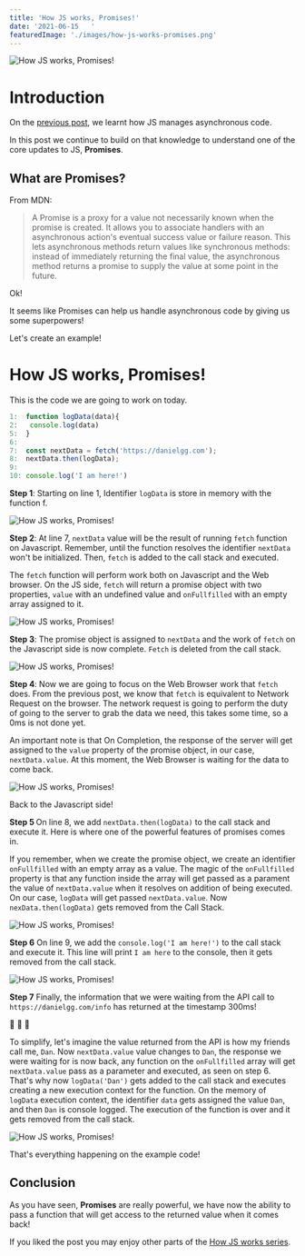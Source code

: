 ```yaml
---
title: 'How JS works, Promises!'
date: '2021-06-15   '
featuredImage: './images/how-js-works-promises.png'
---
```


![How JS works, Promises!](images/how-js-works-promises.png)

# Introduction

On the [previous post](https://danielgg.com/how-javascript-works-asynchronous/), we learnt how JS manages asynchronous code.

In this post we continue to build on that knowledge to understand one of the core updates to JS, <b>Promises</b>.

## What are Promises?

From MDN:

>A Promise is a proxy for a value not necessarily known when the promise is created. It allows you to associate handlers with an asynchronous action's eventual success value or failure reason. This lets asynchronous methods return values like synchronous methods: instead of immediately returning the final value, the asynchronous method returns a promise to supply the value at some point in the future.

Ok!

It seems like Promises can help us handle asynchronous code by giving us some superpowers!

Let's create an example!

# How JS works, Promises!

This is the code we are going to work on today.

```javascript
1:  function logData(data){
2:   console.log(data)
5:  }
6:  
7:  const nextData = fetch('https://danielgg.com');
8:  nextData.then(logData);
9: 
10: console.log('I am here!')
```

<b>Step 1</b>: Starting on line 1, Identifier `logData` is store in memory with the function f.

![How JS works, Promises!](images/how-js-works-promises-1.png)

<b>Step 2</b>: At line 7, `nextData` value will be the result of running `fetch` function on Javascript.
Remember, until the function resolves the identifier `nextData` won't be initialized.
Then, `fetch` is added to the call stack and executed.

The `fetch` function will perform work both on Javascript and the Web browser.
On the JS side, `fetch` will return a promise object with two properties, `value` with an undefined value and `onFullfilled` with an empty array assigned to it.

![How JS works, Promises!](images/how-js-works-promises-2.png)


<b>Step 3</b>: The promise object is assigned to `nextData` and the work of `fetch` on the Javascript side is now complete.
`Fetch` is deleted from the call stack.

![How JS works, Promises!](images/how-js-works-promises-3.png)


<b>Step 4</b>: Now we are going to focus on the Web Browser work that `fetch` does.
From the previous post, we know that `fetch` is equivalent to Network Request on the browser.
The network request is going to perform the duty of going to the server to grab the data we need, this takes some time, so a 0ms is not done yet.

An important note is that On Completion, the response of the server will get assigned to the `value` property of the promise object, in our case, `nextData.value`.
At this moment, the Web Browser is waiting for the data to come back.

![How JS works, Promises!](images/how-js-works-promises-4.png)

Back to the Javascript side!

<b>Step 5 </b> On line 8, we add `nextData.then(logData)` to the call stack and execute it.
Here is where one of the powerful features of promises comes in.

If you remember, when we create the promise object, we create an identifier `onFullfilled` with an empty array as a value.
The magic of the `onFullfilled` property is that any function inside the array will get passed as a parament the value of `nextData.value` when it resolves on addition of being executed.
On our case, `logData` will get passed `nextData.value`.
Now `nexData.then(logData)` gets removed from the Call Stack.

![How JS works, Promises!](images/how-js-works-promises-5.png)

<b>Step 6</b> On line 9, we add the `console.log('I am here!')` to the call stack and execute it.
This line will print `I am here` to the console, then it gets removed from the call stack.

![How JS works, Promises!](images/how-js-works-promises-6.png)

<b>Step 7</b> Finally, the information that we were waiting from the API call to `https://danielgg.com/info` has returned at the timestamp 300ms!

 🥳  🥳  🥳 

To simplify, let's imagine the value returned from the API is how my friends call me, `Dan`.
Now `nextData.value` value changes to `Dan`, the response we were waiting for is now back, any function on the `onFullfilled` array will get `nextData.value` pass as a parameter and executed, as seen on step 6.
That's why now `logData('Dan')` gets added to the call stack and executes creating a new execution context for the function.
On the memory of `logData` execution context, the identifier `data` gets assigned the value `Dan`, and then `Dan` is console logged.
The execution of the function is over and it gets removed from the call stack.


![How JS works, Promises!](images/how-js-works-promises-7.png)

That's everything happening on the example code!

## Conclusion

As you have seen, <b>Promises</b> are really powerful, we have now the ability to pass a function that will get access to the returned value when it comes back!

If you liked the post you may enjoy other parts of the [How JS works series](https://danielgg.com/how-javascript-works-asynchronous/).
